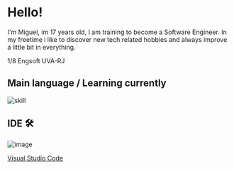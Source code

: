 # **Hello!** 

I'm Miguel, im 17 years old, I am training to become a Software Engineer.
In my freetime i like to discover new tech related hobbies and always improve a little bit in everything.

1/8 Engsoft UVA-RJ

 ## **Main language / Learning currently**
 
 ![skill](https://github.com/user-attachments/assets/ba72387e-d163-45fe-8337-ccd65f26c302)

## **IDE 🛠**

 ![image](https://github.com/user-attachments/assets/4d24629a-852a-49fe-9bc9-3e4e668ced8b)
 
 [Visual Studio Code](https://code.visualstudio.com/)

